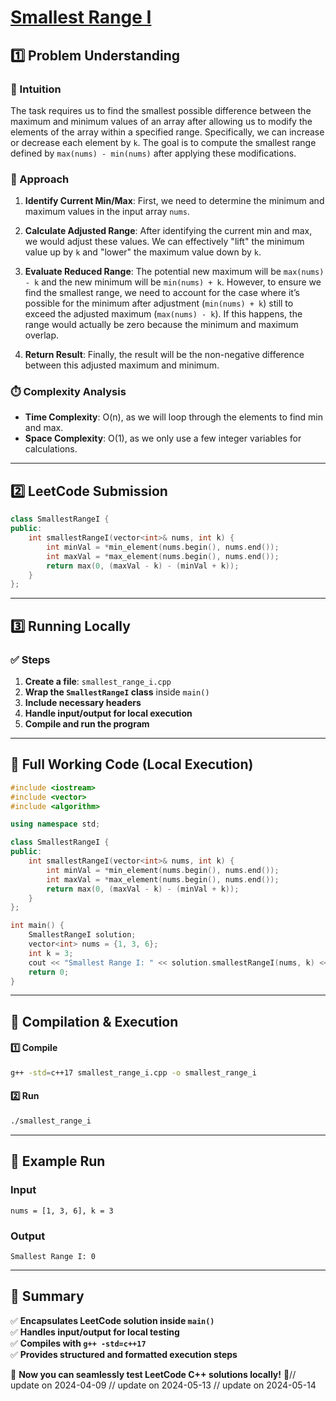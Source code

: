 # **[Smallest Range I](https://leetcode.com/problems/smallest-range-i/description/)**  

## **1️⃣ Problem Understanding**  
### **📌 Intuition**  
The task requires us to find the smallest possible difference between the maximum and minimum values of an array after allowing us to modify the elements of the array within a specified range. Specifically, we can increase or decrease each element by `k`. The goal is to compute the smallest range defined by `max(nums) - min(nums)` after applying these modifications.

### **🚀 Approach**  
1. **Identify Current Min/Max**: First, we need to determine the minimum and maximum values in the input array `nums`.
  
2. **Calculate Adjusted Range**: After identifying the current min and max, we would adjust these values. We can effectively "lift" the minimum value up by `k` and "lower" the maximum value down by `k`.

3. **Evaluate Reduced Range**: The potential new maximum will be `max(nums) - k` and the new minimum will be `min(nums) + k`. However, to ensure we find the smallest range, we need to account for the case where it’s possible for the minimum after adjustment (`min(nums) + k`) still to exceed the adjusted maximum (`max(nums) - k`). If this happens, the range would actually be zero because the minimum and maximum overlap.

4. **Return Result**: Finally, the result will be the non-negative difference between this adjusted maximum and minimum.

### **⏱️ Complexity Analysis**  
- **Time Complexity**: O(n), as we will loop through the elements to find min and max.
- **Space Complexity**: O(1), as we only use a few integer variables for calculations.

---  

## **2️⃣ LeetCode Submission**  
```cpp
class SmallestRangeI {
public:
    int smallestRangeI(vector<int>& nums, int k) {
        int minVal = *min_element(nums.begin(), nums.end());
        int maxVal = *max_element(nums.begin(), nums.end());
        return max(0, (maxVal - k) - (minVal + k));
    }
};
```  

---  

## **3️⃣ Running Locally**  
### **✅ Steps**  
1. **Create a file**: `smallest_range_i.cpp`  
2. **Wrap the `SmallestRangeI` class** inside `main()`  
3. **Include necessary headers**  
4. **Handle input/output for local execution**  
5. **Compile and run the program**  

---  

## **📝 Full Working Code (Local Execution)**  
```cpp
#include <iostream>
#include <vector>
#include <algorithm>

using namespace std;

class SmallestRangeI {
public:
    int smallestRangeI(vector<int>& nums, int k) {
        int minVal = *min_element(nums.begin(), nums.end());
        int maxVal = *max_element(nums.begin(), nums.end());
        return max(0, (maxVal - k) - (minVal + k));
    }
};

int main() {
    SmallestRangeI solution;
    vector<int> nums = {1, 3, 6};
    int k = 3;
    cout << "Smallest Range I: " << solution.smallestRangeI(nums, k) << endl; // Expected output: 0
    return 0;
}
```  

---  

## **🔧 Compilation & Execution**  
#### **1️⃣ Compile**  
```bash
g++ -std=c++17 smallest_range_i.cpp -o smallest_range_i
```  

#### **2️⃣ Run**  
```bash
./smallest_range_i
```  

---  

## **🎯 Example Run**  
### **Input**  
```
nums = [1, 3, 6], k = 3
```  
### **Output**  
```
Smallest Range I: 0
```  

---  

## **📌 Summary**  
✅ **Encapsulates LeetCode solution inside `main()`**  
✅ **Handles input/output for local testing**  
✅ **Compiles with `g++ -std=c++17`**  
✅ **Provides structured and formatted execution steps**  

🚀 **Now you can seamlessly test LeetCode C++ solutions locally!** 🚀// update on 2024-04-09
// update on 2024-05-13
// update on 2024-05-14
